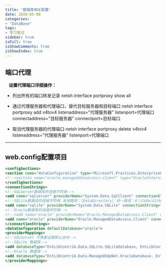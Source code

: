 ```yaml
---
title: '数据库相关配置'
date: 2020-05-08
categories:
- "DataBase"
tags:
- 学习笔记
sidebar: true
isFull: true
isShowComments: true
isShowIndex: true
---
```


## 端口代理

&nbsp;&nbsp;&nbsp;**设置代理端口详细操作：**

- 列出所有的端口转发记录
netsh interface portproxy show all

- 通过代理服务器和代理端口，替代目标服务器和目标端口
netsh interface portproxy add v4tov4 listenaddress="代理服务器" listenport=代理端口 connectaddress="目标服务器"  connectport=目标端口

- 取消代理服务器的代理端口
netsh interface portproxy delete v4tov4 listenaddress="代理服务器" listenport=代理端口

******

## web.config配置项目
 ```xml
 <configSections>
<section name="dataConfiguration" type="Microsoft.Practices.EnterpriseLibrary.Data.Configuration.DatabaseSettings, Microsoft.Practices.EnterpriseLibrary.Data" />
<!--<section name="oracle.manageddataaccess.client" type="OracleInternal.Common.ODPMSectionHandler, Oracle.ManagedDataAccess, Version=4.122.19.1, Culture=neutral, PublicKeyToken=89b483f429c47342" />-->
</configSections>
<connectionStrings>
<!--SQLServer数据库的连接字符串-->
<add name="sqlserver" providerName="System.Data.SqlClient" connectionString="Server=192.168.**.***;Database=WinFramework;User Id=sa;Password=*******;" />
<!--SQLite数据库的连接字符串 本地路径：|DataDirectory| 统一路径：d:\Code\GitHub\MES\MES.Framework\Doc\MESFramework.db-->
<add name="sqlite" providerName="System.Data.SQLite" connectionString="Data Source=d:\Code\GitHub\MES\MES.Framework\Doc\xxxxxFramework.db;Version=3;" />
<!--Oracle数据库的连接字符串-->
<!--<add name="oracle" providerName="Oracle.ManagedDataAccess.Client" connectionString="Data Source=127.0.0.1:1521/XE;User Id=sa;Password=xxxxxxxxx;" />-->
<add name="oracle" providerName="Oracle.ManagedDataAccess.Client" connectionString="Data Source=192.168.8.***:1521/hh01;User Id=******;Password=*******;" />
</connectionStrings>
<dataConfiguration defaultDatabase="oracle">
<providerMappings>
<!--SQLServer 不需要设置默认支持-->
<!--SQLite 数据库-->
<add databaseType="EntLibContrib.Data.SQLite.SQLiteDatabase, EntLibContrib.Data.SQLite" name="System.Data.SQLite" />
<!--Oracle 数据库-->
<add databaseType="EntLibContrib.Data.ManagedOdpNet.OracleDatabase, EntLibContrib.Data.ManagedOdpNet" name="Oracle.ManagedDataAccess.Client" />
</providerMappings>
 ```